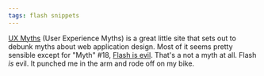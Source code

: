 ```yaml
---
tags: flash snippets
---
```


[UX Myths](http://uxmyths.com/) (User Experience Myths) is a great little site that sets out to debunk myths about web application design. Most of it seems pretty sensible except for "Myth" \#18, [Flash is evil](http://uxmyths.com/post/717781129/myth-18-flash-is-evil). That's a not a myth at all. Flash *is* evil. It punched me in the arm and rode off on my bike.
